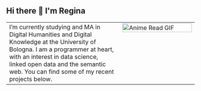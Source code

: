 ## Hi there 👋 I'm Regina

<table>
  <tr>
    <td valign="top" width="60%">
      I’m currently studying and MA in Digital Humanities and Digital Knowledge at the University of Bologna. I am a programmer at heart, with an interest in data science, linked open data and the semantic web. You can find some of my recent projects below.
    </td>
    <td valign="top" width="40%">
      <img src="https://media1.tenor.com/m/rJxGy9CYwHoAAAAd/anime-read.gif" alt="Anime Read GIF" width="100%">
    </td>
  </tr>
</table>



<!--
**ValkyrieCain9/ValkyrieCain9** is a ✨ _special_ ✨ repository because its `README.md` (this file) appears on your GitHub profile.

Here are some ideas to get you started:

- 🔭 I’m currently working on ...
- 🌱 I’m currently learning ...
- 👯 I’m looking to collaborate on ...
- 🤔 I’m looking for help with ...
- 💬 Ask me about ...
- 📫 How to reach me: ...
- 😄 Pronouns: ...
- ⚡ Fun fact: ...
-->
